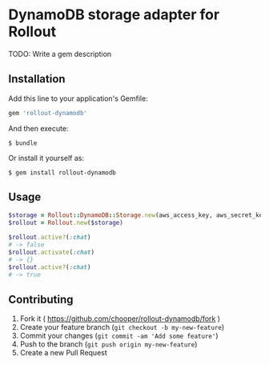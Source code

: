 # DynamoDB storage adapter for Rollout

TODO: Write a gem description

## Installation

Add this line to your application's Gemfile:

```ruby
gem 'rollout-dynamodb'
```

And then execute:

    $ bundle

Or install it yourself as:

    $ gem install rollout-dynamodb

## Usage

```ruby
$storage = Rollout::DynamoDB::Storage.new(aws_access_key, aws_secret_key, aws_table_name, aws_region)
$rollout = Rollout.new($storage)

$rollout.active?(:chat)
# -> false
$rollout.activate(:chat)
# -> {}
$rollout.active?(:chat)
# -> true
```

## Contributing

1. Fork it ( https://github.com/chooper/rollout-dynamodb/fork )
2. Create your feature branch (`git checkout -b my-new-feature`)
3. Commit your changes (`git commit -am 'Add some feature'`)
4. Push to the branch (`git push origin my-new-feature`)
5. Create a new Pull Request

